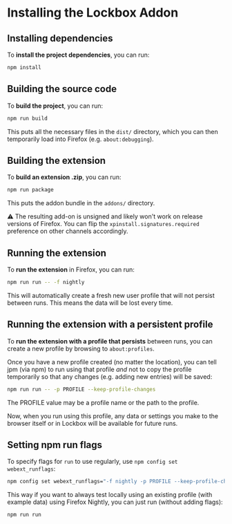 # Installing the Lockbox Addon

## Installing dependencies

To **install the project dependencies**, you can run:

```sh
npm install
```

## Building the source code

To **build the project**, you can run:

```sh
npm run build
```

This puts all the necessary files in the `dist/` directory, which you can then
temporarily load into Firefox (e.g. `about:debugging`).

## Building the extension

To **build an extension .zip**, you can run:

```sh
npm run package
```

This puts the addon bundle in the `addons/` directory.

:warning: The resulting add-on is unsigned and likely won't work on release
versions of Firefox. You can flip the `xpinstall.signatures.required` preference
on other channels accordingly.

## Running the extension

To **run the extension** in Firefox, you can run:

```sh
npm run run -- -f nightly
```

This will automatically create a fresh new user profile that will not persist
between runs. This means the data will be lost every time.

## Running the extension with a persistent profile

To **run the extension with a profile that persists** between runs, you can
create a new profile by browsing to `about:profiles`.

Once you have a new profile created (no matter the location), you can tell jpm
(via npm) to run using that profile _and_ not to copy the profile temporarily
so that any changes (e.g. adding new entries) will be saved:

```sh
npm run run -- -p PROFILE --keep-profile-changes
```

The PROFILE value may be a profile name or the path to the profile.

Now, when you run using this profile, any data or settings you make to the
browser itself or in Lockbox will be available for future runs.

## Setting npm run flags 

To specify flags for `run` to use regularly, use `npm config set webext_runflags`:

```sh
npm config set webext_runflags="-f nightly -p PROFILE --keep-profile-changes"
```

This way if you want to always test locally using an existing profile (with
example data) using Firefox Nightly, you can just run (without adding flags):

```sh
npm run run
```
